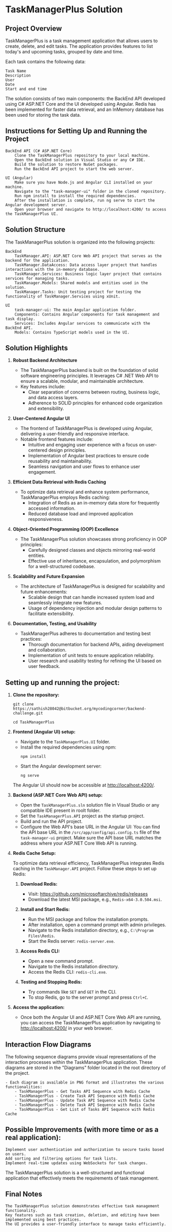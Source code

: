 # TaskManagerPlus Solution

## Project Overview
TaskManagerPlus is a task management application that allows users to create, delete, and edit tasks. The application provides features to list today's and upcoming tasks, grouped by date and time. 

Each task contains the following data:

	Task Name
	Description
	User
	Date
	Start and end time

The solution consists of two main components: the BackEnd API developed using C# ASP.NET Core and the UI developed using Angular. Redis has been implemented for faster data retrieval, and an InMemory database has been used for storing the task data.

## Instructions for Setting Up and Running the Project

	BackEnd API (C# ASP.NET Core)
		Clone the TaskManagerPlus repository to your local machine.
		Open the BackEnd solution in Visual Studio or any C# IDE.
		Build the solution to restore NuGet packages.
		Run the BackEnd API project to start the web server.
	
	UI (Angular)
		Make sure you have Node.js and Angular CLI installed on your machine.
		Navigate to the "task-manager-ui" folder in the cloned repository.
		Run npm install to install the required dependencies.
		After the installation is complete, run ng serve to start the Angular development server.
		Open your browser and navigate to http://localhost:4200/ to access the TaskManagerPlus UI.
		
## Solution Structure

The TaskManagerPlus solution is organized into the following projects:
	
	BackEnd
		TaskManager.API: ASP.NET Core Web API project that serves as the backend for the application.
		TaskManager.DataAccess: Data access layer project that handles interactions with the in-memory database.
		TaskManager.Services: Business logic layer project that contains services for managing tasks.
		TaskManager.Models: Shared models and entities used in the solution.
		TaskManager.Tasks: Unit testing project for testing the functionality of TaskManager.Services using xUnit.

	UI
		task-manager-ui: The main Angular application folder.
		Components: Contains Angular components for task management and task display.
		Services: Includes Angular services to communicate with the BackEnd API.
		Models: Contains TypeScript models used in the UI.
	
	
## Solution Highlights

1. **Robust Backend Architecture**

	- The TaskManagerPlus backend is built on the foundation of solid software engineering principles. It leverages C# .NET Web API to ensure a scalable, modular, and maintainable architecture. 
	- Key features include:
		- Clear separation of concerns between routing, business logic, and data access layers.
		- Adherence to SOLID principles for enhanced code organization and extensibility.

2. **User-Centered Angular UI**

	- The frontend of TaskManagerPlus is developed using Angular, delivering a user-friendly and responsive interface. 
	- Notable frontend features include:
		- Intuitive and engaging user experience with a focus on user-centered design principles.
		- Implementation of Angular best practices to ensure code reusability and maintainability.
		- Seamless navigation and user flows to enhance user engagement.

3. **Efficient Data Retrieval with Redis Caching**

	- To optimize data retrieval and enhance system performance, TaskManagerPlus employs Redis caching:
		- Integration of Redis as an in-memory data store for frequently accessed information.
		- Reduced database load and improved application responsiveness.

4. **Object-Oriented Programming (OOP) Excellence**

	- The TaskManagerPlus solution showcases strong proficiency in OOP principles:
		- Carefully designed classes and objects mirroring real-world entities.
		- Effective use of inheritance, encapsulation, and polymorphism for a well-structured codebase.

5. **Scalability and Future Expansion**

	- The architecture of TaskManagerPlus is designed for scalability and future enhancements:
		- Scalable design that can handle increased system load and seamlessly integrate new features.
		- Usage of dependency injection and modular design patterns to facilitate extensibility.

6. **Documentation, Testing, and Usability**

	- TaskManagerPlus adheres to documentation and testing best practices:
		- Thorough documentation for backend APIs, aiding development and collaboration.
		- Implementation of unit tests to ensure application reliability.
		- User research and usability testing for refining the UI based on user feedback.


## Setting up and running the project:

1. **Clone the repository:**
	```
	git clone https://sathish28042@bitbucket.org/mycodingcorner/backend-challenge.git
	```
	```
	cd TaskManagerPlus
	````

2. **Frontend (Angular UI) setup:**

	- Navigate to the `TaskManagerPlus.UI` folder.
	- Install the required dependencies using npm:
	  ```
	  npm install
	  ```
	- Start the Angular development server:
	  ```
	  ng serve
	  ```
	The Angular UI should now be accessible at [http://localhost:4200/](http://localhost:4200/).
	

3. **Backend (ASP.NET Core Web API) setup:**

	- Open the `TaskManagerPlus.sln` solution file in Visual Studio or any compatible IDE present in roolt folder.
	- Set the `TaskManagerPlus.API` project as the startup project.
	- Build and run the API project.
	- Configure the Web API's base URL in the Angular UI: You can find the API base URL in the `/src/app/config/api.config.ts` file of the `task-manager-ui` project. Make sure the API base URL matches the address where your ASP.NET Core Web API is running.
	

4. **Redis Cache Setup:**

	To optimize data retrieval efficiency, TaskManagerPlus integrates Redis caching in the `TaskManager.API` project. 
	Follow these steps to set up Redis:

	1. **Download Redis:**

	   - Visit: https://github.com/microsoftarchive/redis/releases
	   - Download the latest MSI package, e.g., `Redis-x64-3.0.504.msi`.

	2. **Install and Start Redis:**

	   - Run the MSI package and follow the installation prompts.
	   - After installation, open a command prompt with admin privileges.
	   - Navigate to the Redis installation directory, e.g., `C:\Program Files\Redis`.
	   - Start the Redis server: `redis-server.exe`.

	3. **Access Redis CLI:**

	   - Open a new command prompt.
	   - Navigate to the Redis installation directory.
	   - Access the Redis CLI: `redis-cli.exe`.

	4. **Testing and Stopping Redis:**

	   - Try commands like `SET` and `GET` in the CLI.
	   - To stop Redis, go to the server prompt and press `Ctrl+C`.

5. **Access the application:**

	- Once both the Angular UI and ASP.NET Core Web API are running, you can access the TaskManagerPlus application by navigating to [http://localhost:4200/](http://localhost:4200/) in your web browser.
	
	
## Interaction Flow Diagrams

The following sequence diagrams provide visual representations of the interaction processes within the TaskManagerPlus application. These diagrams are stored in the "Diagrams" folder located in the root directory of the project. 

	- Each diagram is available in PNG format and illustrates the various functionalities:
		- TaskManagerPlus - Get Tasks API Sequence with Redis Cache
		- TaskManagerPlus - Create Task API Sequence with Redis Cache
		- TaskManagerPlus - Update Task API Sequence with Redis Cache
		- TaskManagerPlus - Delete Task API Sequence with Redis Cache
		- TaskManagerPlus - Get List of Tasks API Sequence with Redis Cache


## Possible Improvements (with more time or as a real application):

	Implement user authentication and authorization to secure tasks based on users.
	Add sorting and filtering options for task lists.
	Implement real-time updates using WebSockets for task changes.
	
The TaskManagerPlus solution is a well-structured and functional application that effectively meets the requirements of task management.

		
## Final Notes

	The TaskManagerPlus solution demonstrates effective task management functionality. 
	Key features such as task creation, deletion, and editing have been implemented using best practices. 
	The UI provides a user-friendly interface to manage tasks efficiently.

